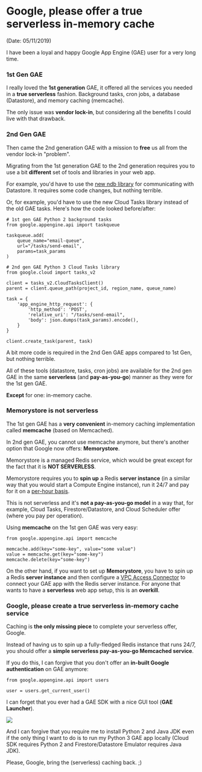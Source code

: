 # Google, please offer a true serverless in-memory cache

(Date: 05/11/2019)

I have been a loyal and happy Google App Engine (GAE) user for a very long time.

### 1st Gen GAE

I really loved the **1st generation** GAE, it offered all the services you needed in a **true serverless** fashion. Background tasks, cron jobs, a database (Datastore), and memory caching (memcache).

The only issue was **vendor lock-in**, but considering all the benefits I could live with that drawback.

### 2nd Gen GAE

Then came the 2nd generation GAE with a mission to **free** us all from the vendor lock-in "problem".

Migrating from the 1st generation GAE to the 2nd generation requires you to use a bit **different** set of tools and libraries in your web app.

For example, you'd have to use the [new ndb library](https://github.com/googleapis/python-ndb) for communicating with Datastore. It requires some code changes, but nothing terrible.

Or, for example, you'd have to use the new Cloud Tasks library instead of the old GAE tasks. Here's how the code looked before/after:

	# 1st gen GAE Python 2 background tasks
	from google.appengine.api import taskqueue
	
	taskqueue.add(
        queue_name="email-queue",
        url="/tasks/send-email",
        params=task_params
    )
    
    # 2nd gen GAE Python 3 Cloud Tasks library
    from google.cloud import tasks_v2
    
    client = tasks_v2.CloudTasksClient()
    parent = client.queue_path(project_id, region_name, queue_name)
    
    task = {
        'app_engine_http_request': {
            'http_method': 'POST',
            'relative_uri': "/tasks/send-email",
            'body': json.dumps(task_params).encode(),
        }
    }

    client.create_task(parent, task)

A bit more code is required in the 2nd Gen GAE apps compared to 1st Gen, but nothing terrible.

All of these tools (datastore, tasks, cron jobs) are available for the 2nd gen GAE in the same **serverless** (and **pay-as-you-go**) manner as they were for the 1st gen GAE.

**Except** for one: in-memory cache.

### Memorystore is not serverless

The 1st gen GAE has a **very convenient** in-memory caching implementation called **memcache** (based on Memcached).

In 2nd gen GAE, you cannot use memcache anymore, but there's another option that Google now offers: **Memorystore**.

Memorystore is a managed Redis service, which would be great except for the fact that it is **NOT SERVERLESS**.

Memorystore requires you to **spin up** a Redis **server instance** (in a similar way that you would start a Compute Engine instance), run it 24/7 and pay for it on a [per-hour basis](https://cloud.google.com/memorystore/pricing).

This is not serverless and it's **not a pay-as-you-go model** in a way that, for example, Cloud Tasks, Firestore/Datastore, and Cloud Scheduler offer (where you pay per operation).

Using **memcache** on the 1st gen GAE was very easy:

	from google.appengine.api import memcache
	
	memcache.add(key="some-key", value="some value")
	value = memcache.get(key="some-key")
	memcache.delete(key="some-key")

On the other hand, if you want to set up **Memorystore**, you have to spin up a Redis **server instance** and then configure a [VPC Access Connector](https://cloud.google.com/vpc/docs/configure-serverless-vpc-access) to connect your GAE app with the Redis server instance. For anyone that wants to have a **serverless** web app setup, this is an **overkill**.

### Google, please create a true serverless in-memory cache service

Caching is **the only missing piece** to complete your serverless offer, Google.

Instead of having us to spin up a fully-fledged Redis instance that runs 24/7, you should offer a **simple serverless pay-as-you-go Memcached service**.

If you do this, I can forgive that you don't offer an **in-built Google authentication** on GAE anymore:

	from google.appengine.api import users
	
	user = users.get_current_user()

I can forget that you ever had a GAE SDK with a nice GUI tool (**GAE Launcher**).

![](https://storage.googleapis.com/gaedevs1.appspot.com/gae-launcher.png)

And I can forgive that you require me to install Python 2 and Java JDK even if the only thing I want to do is to run my Python 3 GAE app locally (Cloud SDK requires Python 2 and Firestore/Datastore Emulator requires Java JDK).

Please, Google, bring the (serverless) caching back. ;)
